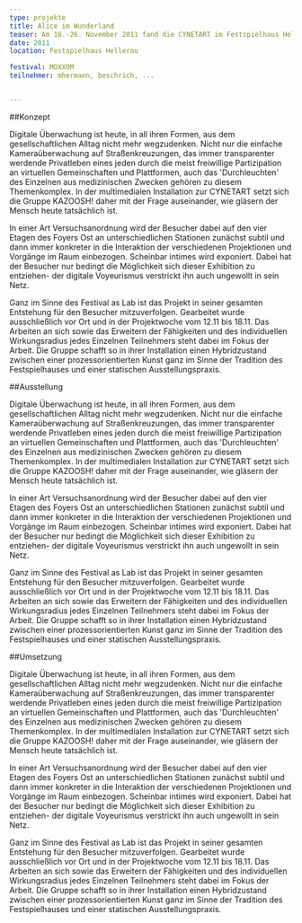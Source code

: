 ```yaml
---
type: projekte
title: Alice im Wunderland
teaser: Am 16.-26. November 2011 fand die CYNETART im Festspielhaus Hellerau statt. Wir hatten die Möglichkeit, dort eine Projektwoche veranstalten. Das bedeutet, dass wir eine Woche im Festspielhaus Hellerau verbracht und zusammen ditigal und analog gebastelt haben. Anschließend wurde zwei Wochenenden im Rahmen der CYNETART ausgestellt.
date: 2011
location: Festspielhaus Hellerau

festival: MOXXOM
teilnehmer: mhermann, beschrich, ...


---
```


##Konzept

Digitale Überwachung ist heute, in all ihren Formen, aus dem gesellschaftlichen Alltag nicht mehr wegzudenken. Nicht nur die einfache Kameraüberwachung auf Straßenkreuzungen, das immer transparenter werdende Privatleben eines jeden durch die meist freiwillige Partizipation an virtuellen Gemeinschaften und Plattformen, auch das 'Durchleuchten' des Einzelnen aus medizinischen Zwecken gehören zu diesem Themenkomplex. In der multimedialen Installation zur CYNETART setzt sich die Gruppe KAZOOSH! daher mit der Frage auseinander, wie gläsern der Mensch heute tatsächlich ist. 

In einer Art Versuchsanordnung wird der Besucher dabei auf den vier Etagen des Foyers Ost an unterschiedlichen Stationen zunächst subtil und dann immer konkreter in die Interaktion der verschiedenen Projektionen und Vorgänge im Raum einbezogen. Scheinbar intimes wird exponiert. Dabei hat der Besucher nur bedingt die Möglichkeit sich dieser Exhibition zu entziehen- der digitale Voyeurismus verstrickt ihn auch ungewollt in sein Netz. 

Ganz im Sinne des Festival as Lab ist das Projekt in seiner gesamten Entstehung für den Besucher mitzuverfolgen. Gearbeitet wurde ausschließlich vor Ort und in der Projektwoche vom 12.11 bis 18.11. Das Arbeiten an sich sowie das Erweitern der Fähigkeiten und des individuellen Wirkungsradius jedes Einzelnen Teilnehmers steht dabei im Fokus der Arbeit. Die Gruppe schafft so in ihrer Installation einen Hybridzustand zwischen einer prozessorientierten Kunst ganz im Sinne der Tradition des Festspielhauses und einer statischen Ausstellungspraxis.

##Ausstellung

Digitale Überwachung ist heute, in all ihren Formen, aus dem gesellschaftlichen Alltag nicht mehr wegzudenken. Nicht nur die einfache Kameraüberwachung auf Straßenkreuzungen, das immer transparenter werdende Privatleben eines jeden durch die meist freiwillige Partizipation an virtuellen Gemeinschaften und Plattformen, auch das 'Durchleuchten' des Einzelnen aus medizinischen Zwecken gehören zu diesem Themenkomplex. In der multimedialen Installation zur CYNETART setzt sich die Gruppe KAZOOSH! daher mit der Frage auseinander, wie gläsern der Mensch heute tatsächlich ist. 

In einer Art Versuchsanordnung wird der Besucher dabei auf den vier Etagen des Foyers Ost an unterschiedlichen Stationen zunächst subtil und dann immer konkreter in die Interaktion der verschiedenen Projektionen und Vorgänge im Raum einbezogen. Scheinbar intimes wird exponiert. Dabei hat der Besucher nur bedingt die Möglichkeit sich dieser Exhibition zu entziehen- der digitale Voyeurismus verstrickt ihn auch ungewollt in sein Netz. 

Ganz im Sinne des Festival as Lab ist das Projekt in seiner gesamten Entstehung für den Besucher mitzuverfolgen. Gearbeitet wurde ausschließlich vor Ort und in der Projektwoche vom 12.11 bis 18.11. Das Arbeiten an sich sowie das Erweitern der Fähigkeiten und des individuellen Wirkungsradius jedes Einzelnen Teilnehmers steht dabei im Fokus der Arbeit. Die Gruppe schafft so in ihrer Installation einen Hybridzustand zwischen einer prozessorientierten Kunst ganz im Sinne der Tradition des Festspielhauses und einer statischen Ausstellungspraxis.

##Umsetzung


Digitale Überwachung ist heute, in all ihren Formen, aus dem gesellschaftlichen Alltag nicht mehr wegzudenken. Nicht nur die einfache Kameraüberwachung auf Straßenkreuzungen, das immer transparenter werdende Privatleben eines jeden durch die meist freiwillige Partizipation an virtuellen Gemeinschaften und Plattformen, auch das 'Durchleuchten' des Einzelnen aus medizinischen Zwecken gehören zu diesem Themenkomplex. In der multimedialen Installation zur CYNETART setzt sich die Gruppe KAZOOSH! daher mit der Frage auseinander, wie gläsern der Mensch heute tatsächlich ist. 

In einer Art Versuchsanordnung wird der Besucher dabei auf den vier Etagen des Foyers Ost an unterschiedlichen Stationen zunächst subtil und dann immer konkreter in die Interaktion der verschiedenen Projektionen und Vorgänge im Raum einbezogen. Scheinbar intimes wird exponiert. Dabei hat der Besucher nur bedingt die Möglichkeit sich dieser Exhibition zu entziehen- der digitale Voyeurismus verstrickt ihn auch ungewollt in sein Netz. 

Ganz im Sinne des Festival as Lab ist das Projekt in seiner gesamten Entstehung für den Besucher mitzuverfolgen. Gearbeitet wurde ausschließlich vor Ort und in der Projektwoche vom 12.11 bis 18.11. Das Arbeiten an sich sowie das Erweitern der Fähigkeiten und des individuellen Wirkungsradius jedes Einzelnen Teilnehmers steht dabei im Fokus der Arbeit. Die Gruppe schafft so in ihrer Installation einen Hybridzustand zwischen einer prozessorientierten Kunst ganz im Sinne der Tradition des Festspielhauses und einer statischen Ausstellungspraxis.